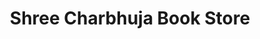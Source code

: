 ---
title: "Shree Charbhuja Book Store"
url: /gandhinagar/shree-charbhuja-book-store/
shop: office supplies
---